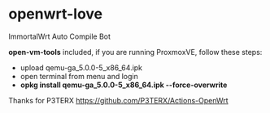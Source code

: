 # openwrt-love
ImmortalWrt Auto Compile Bot

**open-vm-tools** included, if you are running ProxmoxVE, follow these steps:
- upload qemu-ga_5.0.0-5_x86_64.ipk
- open terminal from menu and login
- **opkg install qemu-ga_5.0.0-5_x86_64.ipk --force-overwrite**



Thanks for P3TERX https://github.com/P3TERX/Actions-OpenWrt

